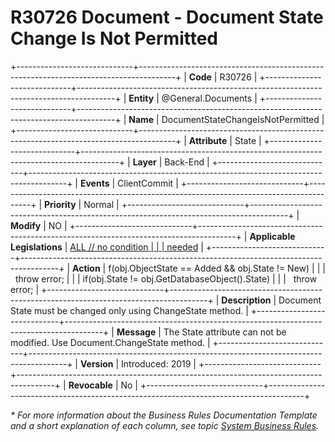 ﻿---
erp.type: business-rule
erp.entity: General.Documents
---

# R30726 Document - Document State Change Is Not Permitted
+-----------------------------+---------------------------------------------------------------------------------------+
| **Code**                    | R30726                                                                                |
+-----------------------------+---------------------------------------------------------------------------------------+
| **Entity**                  | @General.Documents                                                                              |
+-----------------------------+---------------------------------------------------------------------------------------+
| **Name**                    | DocumentStateChangeIsNotPermitted                                                     |
+-----------------------------+---------------------------------------------------------------------------------------+
| **Attribute**               | State                                                                                 |
+-----------------------------+---------------------------------------------------------------------------------------+
| **Layer**                   | Back-End                                                                              |
+-----------------------------+---------------------------------------------------------------------------------------+
| **Events**                  | ClientCommit                                                                          |
+-----------------------------+---------------------------------------------------------------------------------------+
| **Priority**                | Normal                                                                                |
+-----------------------------+---------------------------------------------------------------------------------------+
| **Modify**                  | NO                                                                                    |
+-----------------------------+---------------------------------------------------------------------------------------+
| **Applicable Legislations** | [ALL // no condition                                                                  |
|                             | needed](https://confluence.erp.net/display/techdoc/Country+Specific+Functionality)    |
+-----------------------------+---------------------------------------------------------------------------------------+
| **Action**                  | f(obj.ObjectState == Added && obj.State != New)                                       |
|                             |   throw error;                                                                        |
|                             | if(obj.State != obj.GetDatabaseObject().State)                                        |
|                             |   throw error;                                                                        |
+-----------------------------+---------------------------------------------------------------------------------------+
| **Description**             | Document State must be changed only using ChangeState method.                         |
+-----------------------------+---------------------------------------------------------------------------------------+
| **Message**                 | The State attribute can not be modified. Use Document.ChangeState method.             |
+-----------------------------+---------------------------------------------------------------------------------------+
| **Version**                 | Introduced: 2019                                                                      |
+-----------------------------+---------------------------------------------------------------------------------------+
| **Revocable**               | No                                                                                    |
+-----------------------------+---------------------------------------------------------------------------------------+

*\* For more information about the Business Rules Documentation Template and a short explanation of each column, see
topic [System Business Rules](../templates/template-description-system-business-rules.md).*

  

  

